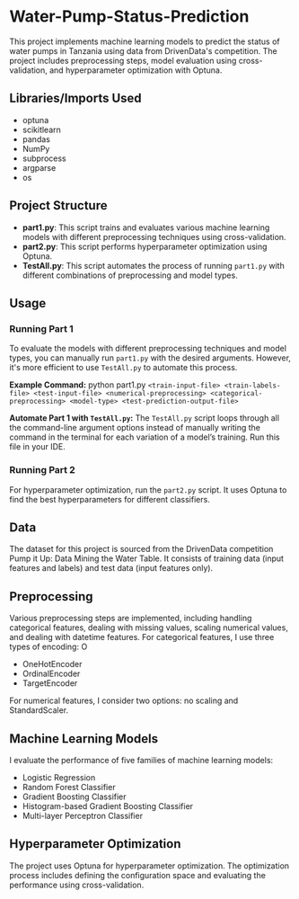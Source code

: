 # Water-Pump-Status-Prediction

This project implements machine learning models to predict the status of water pumps in Tanzania using data from DrivenData's competition. The project includes preprocessing steps, model evaluation using cross-validation, and hyperparameter optimization with Optuna.

## Libraries/Imports Used
- optuna
- scikitlearn
- pandas
- NumPy
- subprocess
- argparse
- os

## Project Structure
- **part1.py**: This script trains and evaluates various machine learning models with different preprocessing techniques using cross-validation.
- **part2.py**: This script performs hyperparameter optimization using Optuna.
- **TestAll.py**: This script automates the process of running `part1.py` with different combinations of preprocessing and model types.

## Usage

### Running Part 1
To evaluate the models with different preprocessing techniques and model types, you can manually run `part1.py` with the desired arguments. However, it's more efficient to use `TestAll.py` to automate this process.

**Example Command:**
python part1.py `<train-input-file> <train-labels-file> <test-input-file> <numerical-preprocessing> <categorical-preprocessing> <model-type> <test-prediction-output-file>`

**Automate Part 1 with `TestAll.py`:**
The `TestAll.py` script loops through all the command-line argument options instead of manually writing the command in the terminal for each variation of a model’s training. Run this file in your IDE.

### Running Part 2
For hyperparameter optimization, run the `part2.py` script. It uses Optuna to find the best hyperparameters for different classifiers.

## Data
The dataset for this project is sourced from the DrivenData competition Pump it Up: Data Mining the Water Table. It consists of training data (input features and labels) and test data (input features only).

## Preprocessing
Various preprocessing steps are implemented, including handling categorical features, dealing with missing values, scaling numerical values, and dealing with datetime features. For categorical features, I use three types of encoding: O
- OneHotEncoder
- OrdinalEncoder
- TargetEncoder

For numerical features, I consider two options: no scaling and StandardScaler.

## Machine Learning Models
I evaluate the performance of five families of machine learning models:
- Logistic Regression
- Random Forest Classifier
- Gradient Boosting Classifier
- Histogram-based Gradient Boosting Classifier
- Multi-layer Perceptron Classifier

## Hyperparameter Optimization
The project uses Optuna for hyperparameter optimization. The optimization process includes defining the configuration space and evaluating the performance using cross-validation.
